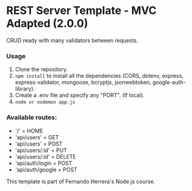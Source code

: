 # REST Server Template - MVC Adapted (2.0.0)
CRUD ready with many validators between requests.

### Usage
1. Clone the repository.
2. ```npm install``` to install all the dependencies (CORS, dotenv, express, express-validator, mongoose, bcryptjs, jsonwebtoken, google-auth-library).
3. Create a .env file and specify any "PORT". (If local).
4. ```node or nodemon app.js```


### Available routes:
+ '/' = HOME
+ 'api/users' = GET
+ 'api/users' = POST
+ 'api/users/:id' = PUT
+ 'api/users/:id' = DELETE
+ 'api/auth/login = POST
+ 'api/auth/google = POST


This template is part of Fernando Herrera's Node.js course. 
